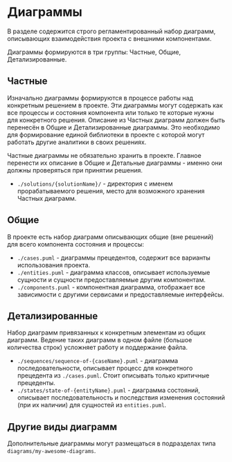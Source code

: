 # Диаграммы

В разделе содержится строго регламентированный набор диаграмм, описывающих взаимодействия проекта с внешними компонентами.

Диаграммы формируются в три группы: Частные, Общие, Детализированные.

## Частные

Изначально диаграммы формируются в процессе работы над конкретным решением в проекте. Эти диаграммы могут содержать как все процессы и состояния компонента или только те которые нужны для конкретного решения.
Описание из Частных диаграмм должен быть перенесён в Общие и Детализированные диаграммы. Это необходимо для формирование единой библиотеки в проекте с которой могут работать другие аналитики в своих решениях.

Частные диаграммы не обязательно хранить в проекте. Главное перенести их описание в Общие и Детальные диаграммы - именно они должны проверяться при принятии решения.

+ `./solutions/{solutionName}/` - директория с именем прорабатываемого решения, место для возможного хранения Частных диаграмм.

## Общие

В проекте есть набор диаграмм описывающих общие (вне решений) для всего компонента состояния и процессы:

+ `./cases.puml` - диаграммы прецедентов, содержит все варианты использования проекта.
+ `./entities.puml` - диаграмма классов, описывает используемые сущности и сущности предоставляемые другим компонентам.
+ `./components.puml` - компонентная диаграмма, отображает все зависимости с другими сервисами и предоставляемые интерфейсы.

## Детализированные

Набор диаграмм привязанных к конкретным элементам из общих диаграмм. Ведение таких диаграмм в одном файле (большое количества строк) усложняет работу и поддержание файла.

+ `./sequences/sequence-of-{caseName}.puml` - диаграмма последовательности, описывает процесс для конкретного прецедента из `./cases.puml`. Стоит описывать только критичные прецеденты.
+ `./states/state-of-{entityName}.puml` - диаграмма состояний, описывает последовательность и последствия изменения состояний (при их наличии) для сущностей из `entities.puml`.

## Другие виды диаграмм

Дополнительные диаграммы могут размещаться в подразделах типа `diagrams/my-awesome-diagrams`.

